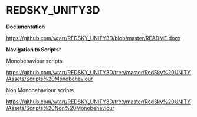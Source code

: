 REDSKY_UNITY3D
==============

****Documentation****

https://github.com/wtarr/REDSKY_UNITY3D/blob/master/README.docx

****Navigation to Scripts*****

Monobehaviour scripts

https://github.com/wtarr/REDSKY_UNITY3D/tree/master/RedSky%20UNITY/Assets/Scripts%20Monobehaviour

Non Monobehaviour scripts

https://github.com/wtarr/REDSKY_UNITY3D/tree/master/RedSky%20UNITY/Assets/Scripts%20Non%20Monobehaviour


